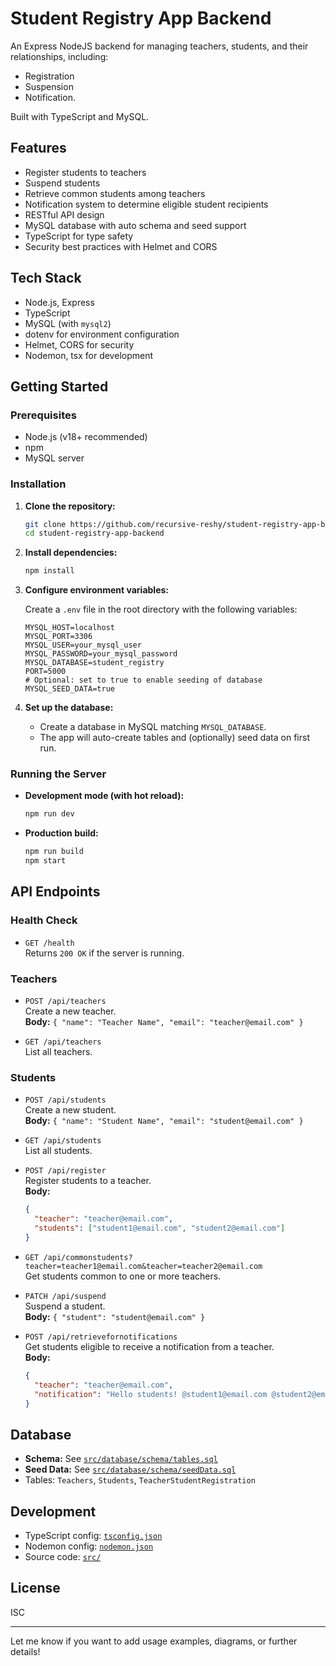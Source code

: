# Student Registry App Backend

An Express NodeJS backend for managing teachers, students, and their relationships, including:
- Registration
- Suspension
- Notification. 

Built with TypeScript and MySQL.

## Features

- Register students to teachers
- Suspend students
- Retrieve common students among teachers
- Notification system to determine eligible student recipients
- RESTful API design
- MySQL database with auto schema and seed support
- TypeScript for type safety
- Security best practices with Helmet and CORS

## Tech Stack

- Node.js, Express
- TypeScript
- MySQL (with `mysql2`)
- dotenv for environment configuration
- Helmet, CORS for security
- Nodemon, tsx for development

## Getting Started

### Prerequisites

- Node.js (v18+ recommended)
- npm
- MySQL server

### Installation

1. **Clone the repository:**
   ```bash
   git clone https://github.com/recursive-reshy/student-registry-app-backend.git
   cd student-registry-app-backend
   ```

2. **Install dependencies:**
   ```bash
   npm install
   ```

3. **Configure environment variables:**

   Create a `.env` file in the root directory with the following variables:
   ```
   MYSQL_HOST=localhost
   MYSQL_PORT=3306
   MYSQL_USER=your_mysql_user
   MYSQL_PASSWORD=your_mysql_password
   MYSQL_DATABASE=student_registry
   PORT=5000
   # Optional: set to true to enable seeding of database
   MYSQL_SEED_DATA=true
   ```

4. **Set up the database:**

   - Create a database in MySQL matching `MYSQL_DATABASE`.
   - The app will auto-create tables and (optionally) seed data on first run.

### Running the Server

- **Development mode (with hot reload):**
  ```bash
  npm run dev
  ```

- **Production build:**
  ```bash
  npm run build
  npm start
  ```

## API Endpoints

### Health Check

- `GET /health`  
  Returns `200 OK` if the server is running.

### Teachers

- `POST /api/teachers`  
  Create a new teacher.  
  **Body:** `{ "name": "Teacher Name", "email": "teacher@email.com" }`

- `GET /api/teachers`  
  List all teachers.

### Students

- `POST /api/students`  
  Create a new student.  
  **Body:** `{ "name": "Student Name", "email": "student@email.com" }`

- `GET /api/students`  
  List all students.

- `POST /api/register`  
  Register students to a teacher.  
  **Body:**  
  ```json
  {
    "teacher": "teacher@email.com",
    "students": ["student1@email.com", "student2@email.com"]
  }
  ```

- `GET /api/commonstudents?teacher=teacher1@email.com&teacher=teacher2@email.com`  
  Get students common to one or more teachers.

- `PATCH /api/suspend`  
  Suspend a student.  
  **Body:** `{ "student": "student@email.com" }`

- `POST /api/retrievefornotifications`  
  Get students eligible to receive a notification from a teacher.  
  **Body:**  
  ```json
  {
    "teacher": "teacher@email.com",
    "notification": "Hello students! @student1@email.com @student2@email.com"
  }
  ```

## Database

- **Schema:** See [`src/database/schema/tables.sql`](src/database/schema/tables.sql)
- **Seed Data:** See [`src/database/schema/seedData.sql`](src/database/schema/seedData.sql)
- Tables: `Teachers`, `Students`, `TeacherStudentRegistration`

## Development

- TypeScript config: [`tsconfig.json`](tsconfig.json)
- Nodemon config: [`nodemon.json`](nodemon.json)
- Source code: [`src/`](src/)

## License

ISC

---

Let me know if you want to add usage examples, diagrams, or further details!